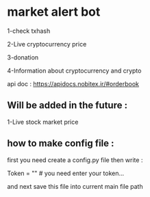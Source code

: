 # market alert bot
1-check txhash

2-Live cryptocurrency price

3-donation

4-Information about cryptocurrency and crypto

api doc : https://apidocs.nobitex.ir/#orderbook

## Will be added in the future :
1-Live stock market price

## how to make config file :
first you need create a config.py file then write :

Token = "" #  you need enter your token...

and next save this file into current main file path
